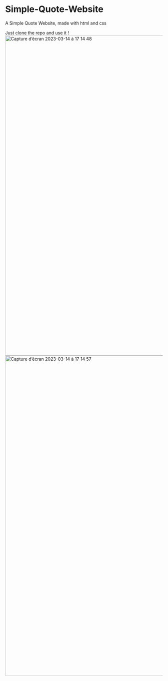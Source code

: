 # Simple-Quote-Website
A Simple Quote Website, made with html and css


Just clone the repo and use it ! <br/>
<img width="1024" alt="Capture d’écran 2023-03-14 à 17 14 48" src="https://user-images.githubusercontent.com/69359417/225069088-e6da9a8a-bbdd-46bf-a612-379aadd17d58.png">
<img width="1024" alt="Capture d’écran 2023-03-14 à 17 14 57" src="https://user-images.githubusercontent.com/69359417/225069118-d7d1737b-aa99-4419-8485-1c7141a147d9.png">
